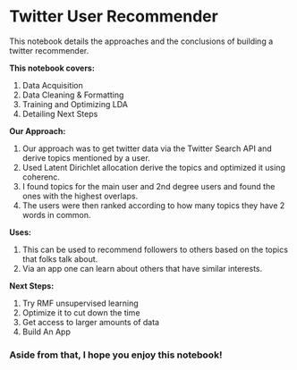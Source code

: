 # Twitter User Recommender

This notebook details the approaches and the conclusions of building a twitter recommender.

<b>This notebook covers:</b>
1. Data Acquisition
2. Data Cleaning & Formatting
3. Training and Optimizing LDA
4. Detailing Next Steps

<b>Our Approach:</b>
1. Our approach was to get twitter data via the Twitter Search API and derive topics mentioned by a user.
2. Used Latent Dirichlet allocation derive the topics and optimized it using coherenc.
3. I found topics for the main user and 2nd degree users and found the ones with the highest overlaps.
4. The users were then ranked according to how many topics they have 2 words in common.

<b> Uses:</b>
1. This can be used to recommend followers to others based on the topics that folks talk about.
2. Via an app one can learn about others that have similar interests.

<b> Next Steps:</b>
1. Try RMF unsupervised learning
2. Optimize it to cut down the time
3. Get access to larger amounts of data
4. Build An App

### Aside from that, I hope you enjoy this notebook!